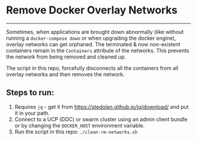# Remove Docker Overlay Networks
---
Sometimes, when applications are brought down abnormally (like without running a `docker-compose down` or when upgrading the docker engine), overlay networks can get orphaned. The terminated & now non-existent containers remain in the `Containers` attribute of the networks. This prevents the network from being removed and cleaned up.

The script in this repo, forcefully disconnects all the containers from all overlay networks and then removes the network.

## Steps to run:

1. Requires `jq` - get it from https://stedolan.github.io/jq/download/ and put it in your path.
2. Connect to a UCP (DDC) or swarm cluster using an admin client bundle or by changing the `DOCKER_HOST` environment variable.
3. Run the script in this repo: `./clean-rm-networks.sh`
